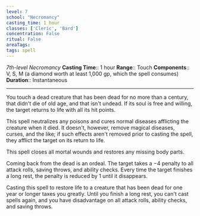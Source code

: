```yaml
---
level: 7
school: "Necromancy"
casting_time: 1 hour
classes: ['Cleric', 'Bard']
concentration: False
ritual: False
areaTags: 
tags: spell
---
```


_7th-level Necromancy_
**Casting Time**:: 1 hour
**Range**:: Touch
**Components**:: V, S, M (a diamond worth at least 1,000 gp, which the spell consumes)
**Duration**:: Instantaneous

---

You touch a dead creature that has been dead for no more than a century, that didn't die of old age, and that isn't undead. If its soul is free and willing, the target returns to life with all its hit points.

This spell neutralizes any poisons and cures normal diseases afflicting the creature when it died. It doesn't, however, remove magical diseases, curses, and the like; if such effects aren't removed prior to casting the spell, they afflict the target on its return to life.

This spell closes all mortal wounds and restores any missing body parts.

Coming back from the dead is an ordeal. The target takes a −4 penalty to all attack rolls, saving throws, and ability checks. Every time the target finishes a long rest, the penalty is reduced by 1 until it disappears.

Casting this spell to restore life to a creature that has been dead for one year or longer taxes you greatly. Until you finish a long rest, you can't cast spells again, and you have disadvantage on all attack rolls, ability checks, and saving throws.



